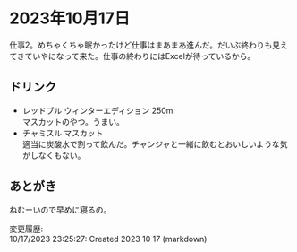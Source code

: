 # 2023年10月17日

仕事2。めちゃくちゃ眠かったけど仕事はまあまあ進んだ。だいぶ終わりも見えてきていやになって来た。仕事の終わりにはExcelが待っているから。

## ドリンク

- レッドブル ウィンターエディション 250ml  
マスカットのやつ。うまい。
- チャミスル マスカット  
適当に炭酸水で割って飲んだ。チャンジャと一緒に飲むとおいしいような気がしなくもない。

## あとがき

ねむーいので早めに寝るの。

変更履歴:  
10/17/2023 23:25:27: Created 2023 10 17 (markdown)  
